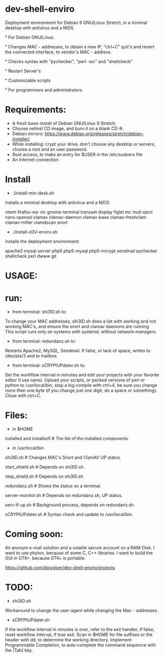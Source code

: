 # dev-shell-enviro

Deployment environment for Debian 9 GNU/Linux Stretch, in a minimal desktop with antivirus and a NIDS. 

° For Debian GNU/Linux.

° Changes MAC - addresses, to obtain a new IP, "ctrl+C" quit's and revert the connected interface, to vendor's MAC - address.

° Checks syntax with "pychecker", "perl -wc" and "shellcheck"

° Restart Server's

° Customizable scripts

° For programmers and administrators

# Requirements:

- A fresh base-install of Debian GNU/Linux 9 Stretch.
- Choose netinst CD image, and burn it on a blank CD-R.
- Debian mirrors: https://www.debian.org/releases/stretch/debian-installer/
- While installing: crypt your drive, don't choose any desktop or servers, choose a root and an user password.
- Root access, to make an entry for $USER in the /etc/sudoers file
- An Internet connection

# Install

* ./install-min-desk.sh

installs a minimal desktop with antivirus and a NIDS:

vtwm firefox-esr vlc gnome-terminal transset display figlet mc mutt eject nano openssl clamav clamav-daemon clamav-base clamav-freshclam clamav-milter clamdscan snort

* ./install-d3V-enviro.sh

installs the deployment environment:

apache2 mysql-server php5 php5-mysql php5-mcrypt sendmail pychecker shellcheck perl dwww git

# USAGE:

# run:

* from terminal: shi3lD.sh to:

To change your MAC addresses, shi3lD.sh does a list with working and not working MAC's, and ensure the snort and clamav daemons are running. This script	runs only on systems with systemd, without network-managers.

* from terminal: redundanz.sh to:

Restarts Apache2, MySQL, Sendmail. If false, or lack of space, writes to /dev/pts/3 and to mailbox.

* from terminal: sCRYPtUPdater.sh to:

Set the workflow interval in minutes and edit your projects with your favorite editor (I use nano). Upload your scripts, or packed versions of perl or python to /usr/local/bin, stop a big compile with ctrl+4, be sure you change more then one byte (if you change just one digit, do a space or something). Close with ctrl+C.

# Files:

* in $HOME

installed and installed1 # The list of the installed components.

* in /usr/local/bin

shi3lD.sh # Changes MAC's Snort and ClamAV UP status.

start_shield.sh # Depends on shi3lD.sh.

stop_shield.sh # Depends on shi3lD.sh.

redundanz.sh # Shows the status on a terminal.

server-monitor.sh # Depends on redundanz.sh, UP status.

serv-if-up.sh # Background process, depends on redundanz.sh.

sCRYPtUPdater.sh # Syntax check and update to /usr/local/bin.

# Coming soon:

An anonym e-mail solution and a volatile secure account on a RAM-Disk. I want to use phyton, because of some C, C++ libraries. I want to build the GUI in GTK+, because GTK+ is portable.

https://github.com/doivglser/dev-shell-enviro/projects

# TODO:

* shi3lD.sh

Workaround to change the user-agent while changing the Mac - addresses.

* sCRYPtUPdater.sh

If the workflow interval in minutes is over, refer to the exit handler, if false, reset workflow interval, if true exit.
Scan in $HOME for file suffixes or the header with dd, to determine the working directory.
Implement Programmable Completion, to auto-complete the command sequence with the [Tab] key.
